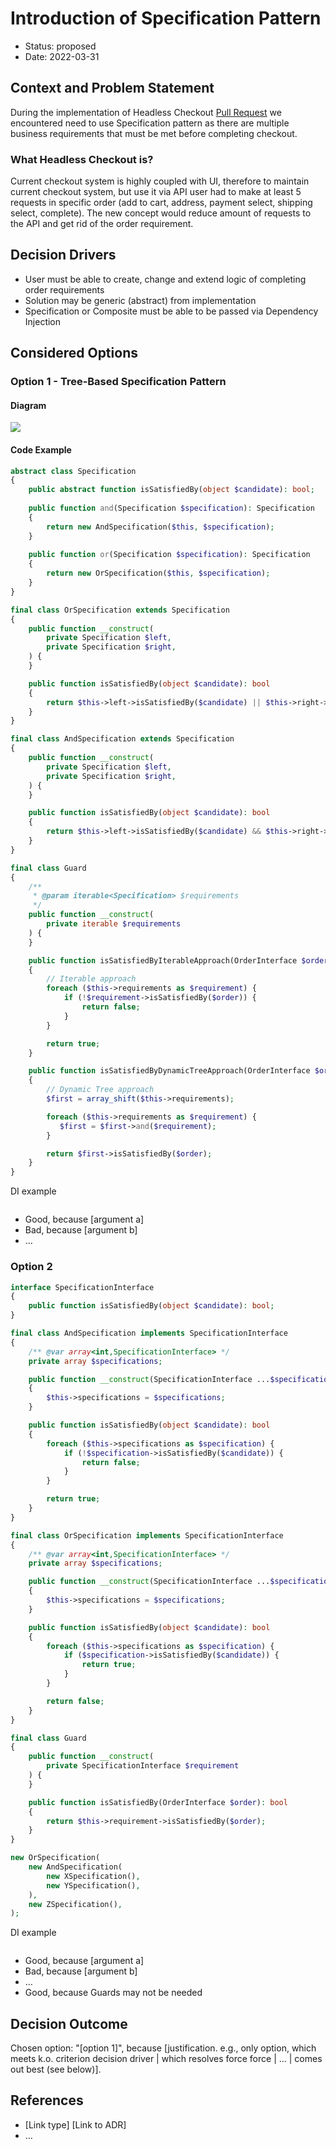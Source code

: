 # Introduction of Specification Pattern

* Status: proposed
* Date: 2022-03-31

## Context and Problem Statement

During the implementation of Headless Checkout [Pull Request](https://github.com/Sylius/Sylius/pull/13793) we encountered
need to use Specification pattern as there are multiple business requirements that must be met before completing checkout.

### What Headless Checkout is?
Current checkout system is highly coupled with UI, therefore to maintain current checkout system, but use it via API
user had to make at least 5 requests in specific order (add to cart, address, payment select, shipping select, complete).
The new concept would reduce amount of requests to the API and get rid of the order requirement.

## Decision Drivers

* User must be able to create, change and extend logic of completing order requirements
* Solution may be generic (abstract) from implementation
* Specification or Composite must be able to be passed via Dependency Injection  

## Considered Options

### Option 1 - Tree-Based Specification Pattern
#### Diagram
![](assets/2022_03_31_specification_pattern_introduced/specification_pattern_uml_option_1.png)

#### Code Example

```php
abstract class Specification
{
    public abstract function isSatisfiedBy(object $candidate): bool;
    
    public function and(Specification $specification): Specification
    {
        return new AndSpecification($this, $specification);
    }
    
    public function or(Specification $specification): Specification
    {
        return new OrSpecification($this, $specification);
    }
}

final class OrSpecification extends Specification
{
    public function __construct(
        private Specification $left,
        private Specification $right,
    ) {
    }

    public function isSatisfiedBy(object $candidate): bool
    {
        return $this->left->isSatisfiedBy($candidate) || $this->right->isSatisfiedBy($candidate);
    }
}

final class AndSpecification extends Specification
{
    public function __construct(
        private Specification $left,
        private Specification $right,
    ) {
    }

    public function isSatisfiedBy(object $candidate): bool
    {
        return $this->left->isSatisfiedBy($candidate) && $this->right->isSatisfiedBy($candidate);
    }
}

final class Guard
{
    /**
     * @param iterable<Specification> $requirements
     */
    public function __construct(
        private iterable $requirements
    ) {
    }

    public function isSatisfiedByIterableApproach(OrderInterface $order): bool
    {
        // Iterable approach
        foreach ($this->requirements as $requirement) {
            if (!$requirement->isSatisfiedBy($order)) {
                return false;
            }
        }

        return true;
    }

    public function isSatisfiedByDynamicTreeApproach(OrderInterface $order): bool
    {
        // Dynamic Tree approach
        $first = array_shift($this->requirements);

        foreach ($this->requirements as $requirement) {
           $first = $first->and($requirement);
        }

        return $first->isSatisfiedBy($order);
    }
}
```
DI example
```xml
```

* Good, because [argument a]
* Bad, because [argument b]
* … <!-- numbers of pros and cons can vary -->

### Option 2

```php
interface SpecificationInterface
{
    public function isSatisfiedBy(object $candidate): bool;
}

final class AndSpecification implements SpecificationInterface
{
    /** @var array<int,SpecificationInterface> */
    private array $specifications;

    public function __construct(SpecificationInterface ...$specifications)
    {
        $this->specifications = $specifications;
    }

    public function isSatisfiedBy(object $candidate): bool
    {
        foreach ($this->specifications as $specification) {
            if (!$specification->isSatisfiedBy($candidate)) {
                return false;
            }
        }

        return true;
    }
}

final class OrSpecification implements SpecificationInterface
{
    /** @var array<int,SpecificationInterface> */
    private array $specifications;

    public function __construct(SpecificationInterface ...$specifications)
    {
        $this->specifications = $specifications;
    }

    public function isSatisfiedBy(object $candidate): bool
    {
        foreach ($this->specifications as $specification) {
            if ($specification->isSatisfiedBy($candidate)) {
                return true;
            }
        }

        return false;
    }
}

final class Guard
{
    public function __construct(
        private SpecificationInterface $requirement
    ) {
    }

    public function isSatisfiedBy(OrderInterface $order): bool
    {
        return $this->requirement->isSatisfiedBy($order);
    }
}

new OrSpecification(
    new AndSpecification(
        new XSpecification(),
        new YSpecification(),
    ),
    new ZSpecification(),
);
```



DI example
```xml
```

* Good, because [argument a]
* Bad, because [argument b]
* … <!-- numbers of pros and cons can vary -->
* Good, because Guards may not be needed

## Decision Outcome

Chosen option: "[option 1]", because [justification. e.g., only option, which meets k.o. criterion decision driver | which resolves force force | … | comes out best (see below)].

## References <!-- optional -->

* [Link type] [Link to ADR] <!-- example: Refined by [ADR-0005](0005-example.md) -->
* … <!-- numbers of links can vary -->
